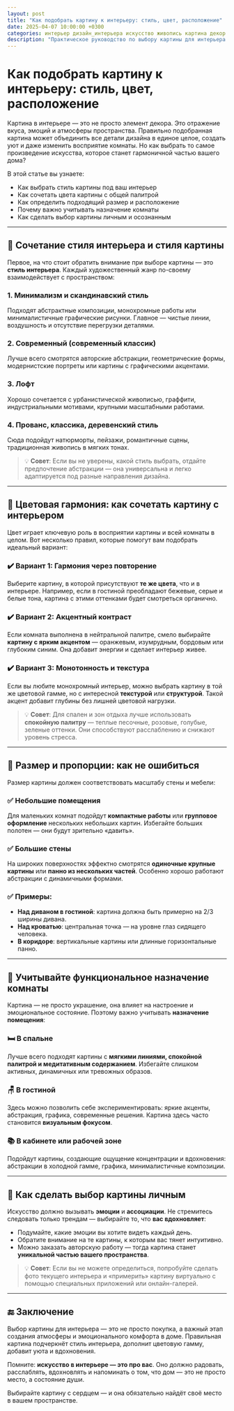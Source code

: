 ```yaml
---
layout: post
title: "Как подобрать картину к интерьеру: стиль, цвет, расположение"
date: 2025-04-07 10:00:00 +0300
categories: интерьер дизайн_интерьера искусство живопись картина декор
description: "Практическое руководство по выбору картины для интерьера. Как сочетать стиль, цвета, размеры и личные предпочтения."
---
```


# Как подобрать картину к интерьеру: стиль, цвет, расположение

Картина в интерьере — это не просто элемент декора. Это отражение вкуса, эмоций и атмосферы пространства. Правильно подобранная картина может объединить все детали дизайна в единое целое, создать уют и даже изменить восприятие комнаты. Но как выбрать то самое произведение искусства, которое станет гармоничной частью вашего дома?

В этой статье вы узнаете:

- Как выбрать стиль картины под ваш интерьер  
- Как сочетать цвета картины с общей палитрой  
- Как определить подходящий размер и расположение  
- Почему важно учитывать назначение комнаты  
- Как сделать выбор картины личным и осознанным  

---

## 🎨 Сочетание стиля интерьера и стиля картины

Первое, на что стоит обратить внимание при выборе картины — это **стиль интерьера**. Каждый художественный жанр по-своему взаимодействует с пространством:

### 1. Минимализм и скандинавский стиль  
Подходят абстрактные композиции, монохромные работы или минималистичные графические рисунки. Главное — чистые линии, воздушность и отсутствие перегрузки деталями.

### 2. Современный (современный классик)  
Лучше всего смотрятся авторские абстракции, геометрические формы, модернистские портреты или картины с графическими акцентами.

### 3. Лофт  
Хорошо сочетается с урбанистической живописью, граффити, индустриальными мотивами, крупными масштабными работами.

### 4. Прованс, классика, деревенский стиль  
Сюда подойдут натюрморты, пейзажи, романтичные сцены, традиционная живопись в мягких тонах.

> 💡 **Совет**: Если вы не уверены, какой стиль выбрать, отдайте предпочтение абстракции — она универсальна и легко адаптируется под разные направления дизайна.

---

## 🎨 Цветовая гармония: как сочетать картину с интерьером

Цвет играет ключевую роль в восприятии картины и всей комнаты в целом. Вот несколько правил, которые помогут вам подобрать идеальный вариант:

### ✔️ Вариант 1: Гармония через повторение  
Выберите картину, в которой присутствуют **те же цвета**, что и в интерьере. Например, если в гостиной преобладают бежевые, серые и белые тона, картина с этими оттенками будет смотреться органично.

### ✔️ Вариант 2: Акцентный контраст  
Если комната выполнена в нейтральной палитре, смело выбирайте **картину с ярким акцентом** — оранжевым, изумрудным, бордовым или глубоким синим. Она добавит энергии и сделает интерьер живее.

### ✔️ Вариант 3: Монотонность и текстура  
Если вы любите монохромный интерьер, можно выбрать картину в той же цветовой гамме, но с интересной **текстурой** или **структурой**. Такой акцент добавит глубины без лишней цветовой нагрузки.

> 💡 **Совет**: Для спален и зон отдыха лучше использовать **спокойную палитру** — теплые песочные, розовые, голубые, зеленые оттенки. Они способствуют расслаблению и снижают уровень стресса.

---

## 📏 Размер и пропорции: как не ошибиться

Размер картины должен соответствовать масштабу стены и мебели:

### ✅ Небольшие помещения  
Для маленьких комнат подойдут **компактные работы** или **групповое оформление** нескольких небольших картин. Избегайте больших полотен — они будут зрительно «давить».

### ✅ Большие стены  
На широких поверхностях эффектно смотрятся **одиночные крупные картины** или **панно из нескольких частей**. Особенно хорошо работают абстракции с динамичными формами.

### ✅ Примеры:
- **Над диваном в гостиной**: картина должна быть примерно на 2/3 ширины дивана.
- **Над кроватью**: центральная точка — на уровне глаз сидящего человека.
- **В коридоре**: вертикальные картины или длинные горизонтальные панно.

---

## 🧠 Учитывайте функциональное назначение комнаты

Картина — не просто украшение, она влияет на настроение и эмоциональное состояние. Поэтому важно учитывать **назначение помещения**:

### 🛏️ В спальне  
Лучше всего подходят картины с **мягкими линиями, спокойной палитрой и медитативным содержанием**. Избегайте слишком активных, динамичных или тревожных образов.

### 🪑 В гостиной  
Здесь можно позволить себе экспериментировать: яркие акценты, абстракция, графика, современные решения. Картина здесь часто становится **визуальным фокусом**.

### 📚 В кабинете или рабочей зоне  
Подойдут картины, создающие ощущение концентрации и вдохновения: абстракции в холодной гамме, графика, минималистичные композиции.

---

## 👀 Как сделать выбор картины личным

Искусство должно вызывать **эмоции** и **ассоциации**. Не стремитесь следовать только трендам — выбирайте то, что **вас вдохновляет**:

- Подумайте, какие эмоции вы хотите видеть каждый день.
- Обратите внимание на те картины, к которым вас тянет интуитивно.
- Можно заказать авторскую работу — тогда картина станет **уникальной частью вашего пространства**.

> 💡 **Совет**: Если вы не можете определиться, попробуйте сделать фото текущего интерьера и «примерить» картину виртуально с помощью специальных приложений или онлайн-галерей.

---

## 🔚 Заключение

Выбор картины для интерьера — это не просто покупка, а важный этап создания атмосферы и эмоционального комфорта в доме. Правильная картина подчеркнёт стиль интерьера, дополнит цветовую гамму, добавит уюта и вдохновения.

Помните: **искусство в интерьере — это про вас**. Оно должно радовать, расслаблять, вдохновлять и напоминать о том, что дом — это не просто место, а состояние души.

Выбирайте картину с сердцем — и она обязательно найдёт своё место в вашем пространстве.
